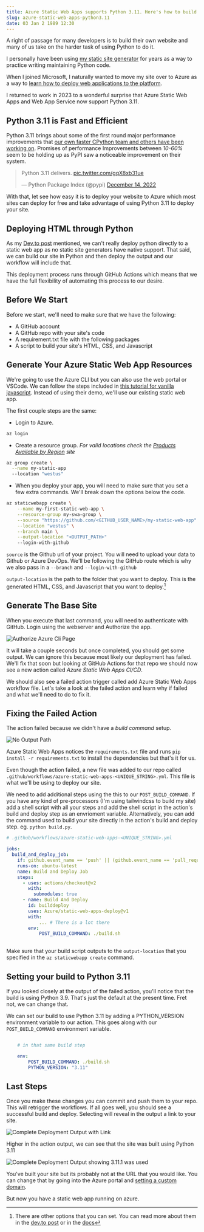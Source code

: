 ```yaml
---
title: Azure Static Web Apps supports Python 3.11. Here's how to build yours with AZURE CLI.
slug: azure-static-web-apps-python3.11
date: 03 Jan 2 1989 12:30
---
```


A right of passage for many developers is to build their own website and many of us take on the harder task of using Python to do it.

I personally have been using [my static site generator][render-engine] for years as a way to practice writing maintaining Python code.

When I joined Microsoft, I naturally wanted to move my site over to Azure as a way to [learn how to deploy web applications to the platform][dev.to post].

I returned to work in 2023 to a wonderful surprise that Azure Static Web Apps and Web App Service now support Python 3.11.

## Python 3.11 is Fast and Efficient

Python 3.11 brings about some of the first round major performance improvements that [our own faster CPython team and others have been working on][faster-python]. Promises of performance Improvements between _10-60%_ seem to be holding up as PyPI saw a noticeable improvement on their system.

<blockquote class="twitter-tweet"><p lang="cy" dir="ltr">Python 3.11 delivers. <a href="https://t.co/gqX8xb31ue">pic.twitter.com/gqX8xb31ue</a></p>&mdash; Python Package Index (@pypi) <a href="https://twitter.com/pypi/status/1603089763287826432?ref_src=twsrc%5Etfw">December 14, 2022</a></blockquote> <script async src="https://platform.twitter.com/widgets.js" charset="utf-8"></script>

With that, let see how easy it is to deploy your website to Azure which most sites can deploy for free and take advantage of using Python 3.11 to deploy your site.

## Deploying HTML through Python

As my [Dev.to post][dev.to post] mentioned, we can't really deploy python directly to a static web app as no static site generators have native support. That said, we can build our site in Python and then deploy the output and our workflow will include that.

This deployment process runs through GitHub Actions which means that we have the full flexibility of automating this  process to our desire.

## Before We Start

Before we start, we'll need to make sure that we have the following:

- A GitHub account
- A GitHub repo with your site's code
- A requirement.txt file with the following packages
- A script to build your site's HTML, CSS, and Javascript

## Generate Your Azure Static Web App Resources

We're going to use the Azure CLI but you can also use the web portal or VSCode. We can follow the steps included in [this tutorial for vanilla javascript][vanilla-js build]. Instead of using their demo, we'll use our existing static web app.

The first couple steps are the same:

- Login to Azure.

```bash
az login
```

- Create a resource group. _For valid locations check the [Products Available by Region] site_

```bash
az group create \
  --name my-static-app
  --location "westus"
```

- When you deploy your app, you will need to make sure that you set a few extra commands. We'll break down the options below the code.

```bash
az staticwebapp create \
    --name my-first-static-web-app \
    --resource-group my-swa-group \
    --source "https://github.com/<GITHUB_USER_NAME>/my-static-web-app" \
    --location "westus" \
    --branch main \
    --output-location "<OUTPUT_PATH>"
    --login-with-github
```

`source` is the Github url of your project. You will need to upload your data to Github or Azure DevOps. We'll be following the GitHub route which is why we also pass in a `--branch` and `--login-with-github`

`output-location` is the path to the folder that you want to deploy. This is the generated HTML, CSS, and Javascript that you want to deploy.[^1]

## Generate The Base Site

When you execute that last command, you will need to authenticate with GitHub. Login using the webserver and Authorize the app.

![Authorize Azure Cli Page](https://kjaymiller.azureedge.net/media/Authorize%20Azure%20CLI.png)

It will take a couple seconds but once completed, you should get some output. We can ignore this because most likely our deployment has failed. We'll fix that soon but looking at GitHub Actions for that repo we should now see a new action called _Azure Static Web Apps CI/CD_.

We should also see a failed action trigger called add Azure Static Web Apps workflow file. Let's take a look at the failed action and learn why if failed and what we'll need to do to fix it.

## Fixing the Failed Action

The action failed because we didn't have
a _build command_ setup.

![No Output Path](https://kjaymiller.azureedge.net/media/no_output_path_swa_fail_build.png)

Azure Static Web Apps notices the `requirements.txt` file and runs `pip install -r requirements.txt` to install the dependencies but that's it for us.

Even though the action failed, a new file was added to our repo called `.github/workflows/azure-static-web-apps-<UNIQUE_STRING>.yml`. This file is what we'll be using to deploy our site.

We need to add additional steps using the this to our `POST_BUILD_COMMAND`. If you have any kind of pre-processors (I'm using tailwindcss to build my site) add a shell script with all your steps and add the shell script in the action's build and deploy step as an envrioment variable. Alternatively, you can add the command used to build your site directly in the action's build and deploy step. eg. `python build.py`.

```yaml
# .github/workflows/azure-static-web-apps-<UNIQUE_STRING>.yml

jobs:
  build_and_deploy_job:
    if: github.event_name == 'push' || (github.event_name == 'pull_request' && github.event.action != 'closed')
    runs-on: ubuntu-latest
    name: Build and Deploy Job
    steps:
      - uses: actions/checkout@v2
        with:
          submodules: true
      - name: Build And Deploy
        id: builddeploy
        uses: Azure/static-web-apps-deploy@v1
        with:
            ... # There is a lot there
        env:
            POST_BUILD_COMMAND: ./build.sh
        
```

Make sure that your build script outputs to the `output-location` that you specified in the `az staticwebapp create` command.

## Setting your build to Python 3.11

If you looked closely at the output of the failed action, you'll notice that the build is using Python 3.9. That's just the default at the present time. Fret not, we can change that.

We can set our build to use Python 3.11 by adding a PYTHON_VERSION environment variable to our action. This goes along with our `POST_BUILD_COMMAND` environment variable.

```yaml

    # in that same build step

    env:
        POST_BUILD_COMMAND: ./build.sh
        PYTHON_VERSION: "3.11"

```

## Last Steps

Once you make these changes you can commit and push them to your repo. This will retrigger the workflows. If all goes well, you should see a successful build and deploy. Selecting will reveal in the output a link to your site.

![Complete Deployment Output with Link](https://kjaymiller.azureedge.net/media/SWA%20Deployment%20Complete%20311.png
)

Higher in the action output, we can see that the site was built using Python 3.11

![Complete Deployment Output showing 3.11.1 was used](https://kjaymiller.azureedge.net/media/SWA%20Successful%203.11%20Deployment.png)

You've built your site but its probably not at the URL that you would like. You can change that by going into the Azure portal and [setting a custom domain].

But now you have a static web app running on azure.

[faster-python]: https://devblogs.microsoft.com/python/python-311-faster-cpython-team/?WT.mc_id=python-79329-jaymiller
[dev.to post]: https://dev.to/azure/deploy-azure-static-web-apps-using-python-1hn7
[render-engine]: https://github.com/kjaymiller/render_engine
[vanilla-js build]: https://learn.microsoft.com/en-us/azure/static-web-apps/get-started-cli?tabs=vanilla-javascript
[Products Available by Region]: https://azure.microsoft.com/en-us/explore/global-infrastructure/products-by-region/?products=app-service
[setting a custom domain]: https://docs.microsoft.com/en-us/azure/static-web-apps/custom-domain?tabs=azure-dns

[^1]: There are other options that you can set. You can read more about them in the [dev.to post] or in the [docs](https://docs.microsoft.com/en-us/cli/azure/ext/staticwebapps/staticwebapp?view=azure-cli-latest#ext-staticwebapps-az-staticwebapp-create)
